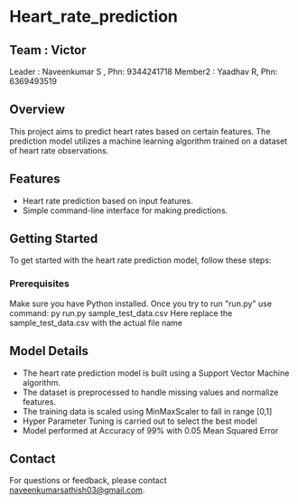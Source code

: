 # Heart_rate_prediction

## Team : Victor
 Leader : Naveenkumar S , Phn: 9344241718
 Member2 : Yaadhav R, Phn: 6369493519

## Overview
This project aims to predict heart rates based on certain features. The prediction model utilizes a machine learning algorithm trained on a dataset of heart rate observations.

## Features
- Heart rate prediction based on input features.
- Simple command-line interface for making predictions.

## Getting Started
To get started with the heart rate prediction model, follow these steps:

### Prerequisites
Make sure you have Python installed. 
Once you try to run "run.py" use command: py run.py sample_test_data.csv
Here replace the sample_test_data.csv with the actual file name

## Model Details
- The heart rate prediction model is built using a Support Vector Machine algorithm. 
- The dataset is preprocessed to handle missing values and normalize features.
- The training data is scaled using MinMaxScaler to fall in range [0,1]
- Hyper Parameter Tuning is carried out to select the best model
- Model performed at Accuracy of 99% with 0.05 Mean Squared Error
  
## Contact
For questions or feedback, please contact naveenkumarsathish03@gmail.com.
